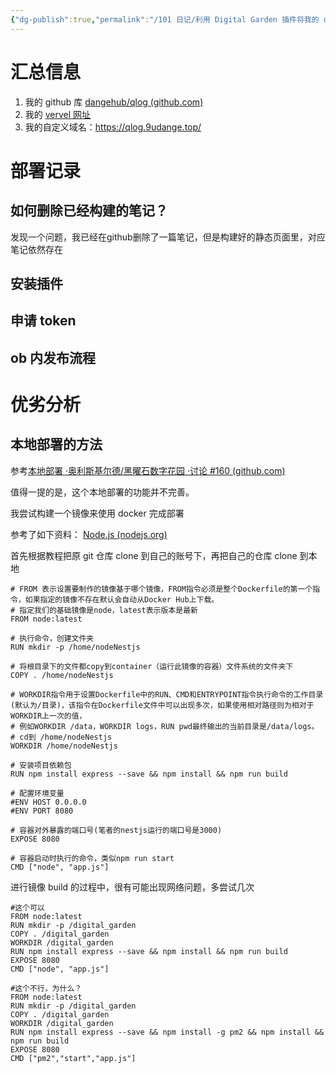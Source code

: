 ```yaml
---
{"dg-publish":true,"permalink":"/101 日记/利用 Digital Garden 插件将我的 ob 笔记发布成博客/","dgPassFrontmatter":true,"noteIcon":""}
---
```



# 汇总信息
1. 我的 github 库 [dangehub/qlog (github.com)](https://github.com/dangehub/qlog)
2. 我的  [vervel 网址](https://qlog-one.vercel.app/)
3. 我的自定义域名：https://qlog.9udange.top/


# 部署记录 

## 如何删除已经构建的笔记？

发现一个问题，我已经在github删除了一篇笔记，但是构建好的静态页面里，对应笔记依然存在

## 安装插件 

## 申请 token

## ob 内发布流程

# 优劣分析


## 本地部署的方法
参考[本地部署 ·奥利斯基尔德/黑曜石数字花园 ·讨论 #160 (github.com)](https://github.com/oleeskild/obsidian-digital-garden/discussions/160)

值得一提的是，这个本地部署的功能并不完善。

我尝试构建一个镜像来使用 docker 完成部署 

参考了如下资料：
	[Node.js (nodejs.org)](https://nodejs.org/en/docs/guides/nodejs-docker-webapp/)
	

首先根据教程把原 git 仓库 clone 到自己的账号下，再把自己的仓库 clone 到本地 

```docker
# FROM 表示设置要制作的镜像基于哪个镜像，FROM指令必须是整个Dockerfile的第一个指令，如果指定的镜像不存在默认会自动从Docker Hub上下载。
# 指定我们的基础镜像是node，latest表示版本是最新
FROM node:latest

# 执行命令，创建文件夹
RUN mkdir -p /home/nodeNestjs

# 将根目录下的文件都copy到container（运行此镜像的容器）文件系统的文件夹下
COPY . /home/nodeNestjs

# WORKDIR指令用于设置Dockerfile中的RUN、CMD和ENTRYPOINT指令执行命令的工作目录(默认为/目录)，该指令在Dockerfile文件中可以出现多次，如果使用相对路径则为相对于WORKDIR上一次的值，
# 例如WORKDIR /data，WORKDIR logs，RUN pwd最终输出的当前目录是/data/logs。
# cd到 /home/nodeNestjs
WORKDIR /home/nodeNestjs

# 安装项目依赖包
RUN npm install express --save && npm install && npm run build

# 配置环境变量
#ENV HOST 0.0.0.0
#ENV PORT 8080

# 容器对外暴露的端口号(笔者的nestjs运行的端口号是3000)
EXPOSE 8080

# 容器启动时执行的命令，类似npm run start
CMD ["node", "app.js"]
```

进行镜像 build 的过程中，很有可能出现网络问题，多尝试几次

```
#这个可以
FROM node:latest
RUN mkdir -p /digital_garden
COPY . /digital_garden
WORKDIR /digital_garden
RUN npm install express --save && npm install && npm run build
EXPOSE 8080
CMD ["node", "app.js"]

#这个不行，为什么？
FROM node:latest
RUN mkdir -p /digital_garden
COPY . /digital_garden
WORKDIR /digital_garden
RUN npm install express --save && npm install -g pm2 && npm install && npm run build
EXPOSE 8080
CMD ["pm2","start","app.js"]
```
